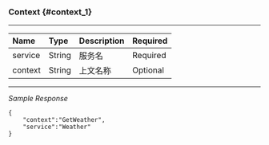 ### Context {#context_1}

---

| Name | Type | Description | Required |
| :--- | :--- | :--- | :--- |
| service | String | 服务名 | Required |
| context | String | 上文名称 | Optional |

---

_Sample Response_

```
{
    "context":"GetWeather",
    "service":"Weather"
}
```



